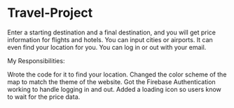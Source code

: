 # Travel-Project
Enter a starting destination and a final destination, and you will get price information for flights and hotels. You can input cities or airports. 
It can even find your location for you. 
You can log in or out with your email.

My Responsibilities:

Wrote the code for it to find your location.
Changed the color scheme of the map to match the theme of the website.
Got the Firebase Authentication working to handle logging in and out.
Added a loading icon so users know to wait for the price data.
